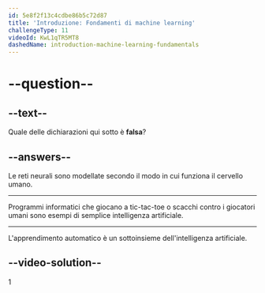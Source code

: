 ```yaml
---
id: 5e8f2f13c4cdbe86b5c72d87
title: 'Introduzione: Fondamenti di machine learning'
challengeType: 11
videoId: KwL1qTR5MT8
dashedName: introduction-machine-learning-fundamentals
---
```


# --question--

## --text--

Quale delle dichiarazioni qui sotto è **falsa**?

## --answers--

Le reti neurali sono modellate secondo il modo in cui funziona il cervello umano.

---

Programmi informatici che giocano a tic-tac-toe o scacchi contro i giocatori umani sono esempi di semplice intelligenza artificiale.

---

L'apprendimento automatico è un sottoinsieme dell'intelligenza artificiale.

## --video-solution--

1

